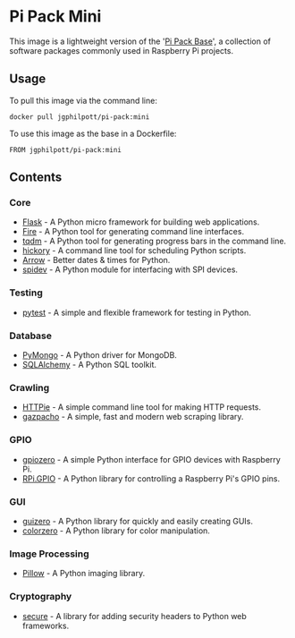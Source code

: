 # Pi Pack Mini

This image is a lightweight version of the '[Pi Pack Base](https://github.com/jgphilpott/docker-images/tree/master/pi-series/pi-pack-base)', a collection of software packages commonly used in Raspberry Pi projects.

## Usage

To pull this image via the command line:

`docker pull jgphilpott/pi-pack:mini`

To use this image as the base in a Dockerfile:

`FROM jgphilpott/pi-pack:mini`

## Contents

### Core

 - [Flask](https://github.com/pallets/flask) - A Python micro framework for building web applications.
 - [Fire](https://github.com/google/python-fire) - A Python tool for generating command line interfaces.
 - [tqdm](https://github.com/tqdm/tqdm) - A Python tool for generating progress bars in the command line.
 - [hickory](https://github.com/maxhumber/hickory) - A command line tool for scheduling Python scripts.
 - [Arrow](https://github.com/arrow-py/arrow) - Better dates & times for Python.
 - [spidev](https://github.com/doceme/py-spidev) - A Python module for interfacing with SPI devices.

### Testing

 - [pytest](https://github.com/pytest-dev/pytest) - A simple and flexible framework for testing in Python.

### Database

 - [PyMongo](https://github.com/mongodb/mongo-python-driver) - A Python driver for MongoDB.
 - [SQLAlchemy](https://github.com/sqlalchemy/sqlalchemy) - A Python SQL toolkit.

### Crawling

 - [HTTPie](https://github.com/jakubroztocil/httpie) - A simple command line tool for making HTTP requests.
 - [gazpacho](https://github.com/maxhumber/gazpacho) - A simple, fast and modern web scraping library.

### GPIO

 - [gpiozero](https://github.com/gpiozero/gpiozero) - A simple Python interface for GPIO devices with Raspberry Pi.
 - [RPi.GPIO](https://github.com/Tieske/rpi-gpio) - A Python library for controlling a Raspberry Pi's GPIO pins.

### GUI

 - [guizero](https://github.com/lawsie/guizero) - A Python library for quickly and easily creating GUIs.
 - [colorzero](https://github.com/waveform80/colorzero) - A Python library for color manipulation.

### Image Processing

 - [Pillow](https://github.com/python-pillow/Pillow) - A Python imaging library.

### Cryptography

 - [secure](https://github.com/TypeError/secure.py) - A library for adding security headers to Python web frameworks.
